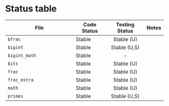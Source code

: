 # Status table

| File                        | Code Status  | Testing Status | Notes |
|-----------------------------|--------------|:--------------:|-------|
|`bfrac                      `| Stable       | Stable (U)     | |
|`bigint                     `| Stable       | Stable (U,S)   | |
|`bigint_math                `| Stable       | -              | |
|`bits                       `| Stable       | Stable (U)     | |
|`frac                       `| Stable       | Stable (U)     | |
|`frac_extra                 `| Stable       | Stable (U)     | |
|`math                       `| Stable       | Stable (U)     | |
|`primes                     `| Stable       | Stable (U,S)   | |
